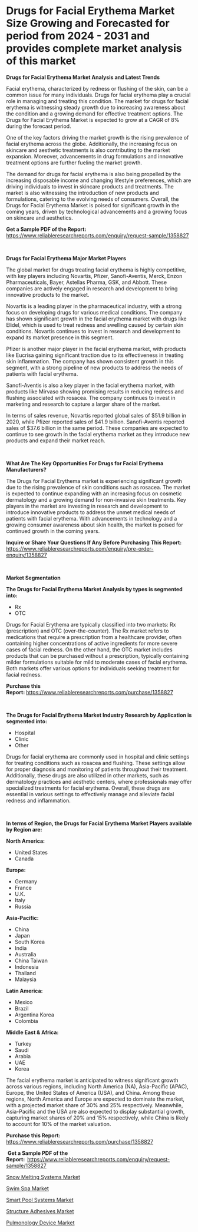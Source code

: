 <p><h1>Drugs for Facial Erythema Market Size Growing and Forecasted for period from 2024 - 2031 and provides complete market analysis of this market</h1></p><p><strong>Drugs for Facial Erythema Market Analysis and Latest Trends</strong></p>
<p><p>Facial erythema, characterized by redness or flushing of the skin, can be a common issue for many individuals. Drugs for facial erythema play a crucial role in managing and treating this condition. The market for drugs for facial erythema is witnessing steady growth due to increasing awareness about the condition and a growing demand for effective treatment options. The Drugs for Facial Erythema Market is expected to grow at a CAGR of 8% during the forecast period.</p><p>One of the key factors driving the market growth is the rising prevalence of facial erythema across the globe. Additionally, the increasing focus on skincare and aesthetic treatments is also contributing to the market expansion. Moreover, advancements in drug formulations and innovative treatment options are further fueling the market growth.</p><p>The demand for drugs for facial erythema is also being propelled by the increasing disposable income and changing lifestyle preferences, which are driving individuals to invest in skincare products and treatments. The market is also witnessing the introduction of new products and formulations, catering to the evolving needs of consumers. Overall, the Drugs for Facial Erythema Market is poised for significant growth in the coming years, driven by technological advancements and a growing focus on skincare and aesthetics.</p></p>
<p><strong>Get a Sample PDF of the Report:&nbsp;</strong> <a href="https://www.reliableresearchreports.com/enquiry/request-sample/1358827">https://www.reliableresearchreports.com/enquiry/request-sample/1358827</a></p>
<p>&nbsp;</p>
<p><strong>Drugs for Facial Erythema Major Market Players</strong></p>
<p><p>The global market for drugs treating facial erythema is highly competitive, with key players including Novartis, Pfizer, Sanofi-Aventis, Merck, Enzon Pharmaceuticals, Bayer, Astellas Pharma, GSK, and Abbott. These companies are actively engaged in research and development to bring innovative products to the market.</p><p>Novartis is a leading player in the pharmaceutical industry, with a strong focus on developing drugs for various medical conditions. The company has shown significant growth in the facial erythema market with drugs like Elidel, which is used to treat redness and swelling caused by certain skin conditions. Novartis continues to invest in research and development to expand its market presence in this segment.</p><p>Pfizer is another major player in the facial erythema market, with products like Eucrisa gaining significant traction due to its effectiveness in treating skin inflammation. The company has shown consistent growth in this segment, with a strong pipeline of new products to address the needs of patients with facial erythema.</p><p>Sanofi-Aventis is also a key player in the facial erythema market, with products like Mirvaso showing promising results in reducing redness and flushing associated with rosacea. The company continues to invest in marketing and research to capture a larger share of the market.</p><p>In terms of sales revenue, Novartis reported global sales of $51.9 billion in 2020, while Pfizer reported sales of $41.9 billion. Sanofi-Aventis reported sales of $37.6 billion in the same period. These companies are expected to continue to see growth in the facial erythema market as they introduce new products and expand their market reach.</p></p>
<p>&nbsp;</p>
<p><strong>What Are The Key Opportunities For Drugs for Facial Erythema Manufacturers?</strong></p>
<p><p>The Drugs for Facial Erythema market is experiencing significant growth due to the rising prevalence of skin conditions such as rosacea. The market is expected to continue expanding with an increasing focus on cosmetic dermatology and a growing demand for non-invasive skin treatments. Key players in the market are investing in research and development to introduce innovative products to address the unmet medical needs of patients with facial erythema. With advancements in technology and a growing consumer awareness about skin health, the market is poised for continued growth in the coming years.</p></p>
<p><strong>Inquire or Share Your Questions If Any Before Purchasing This Report:</strong> <a href="https://www.reliableresearchreports.com/enquiry/pre-order-enquiry/1358827">https://www.reliableresearchreports.com/enquiry/pre-order-enquiry/1358827</a></p>
<p>&nbsp;</p>
<p><strong>Market Segmentation</strong></p>
<p><strong>The Drugs for Facial Erythema Market Analysis by types is segmented into:</strong></p>
<p><ul><li>Rx</li><li>OTC</li></ul></p>
<p><p>Drugs for Facial Erythema are typically classified into two markets: Rx (prescription) and OTC (over-the-counter). The Rx market refers to medications that require a prescription from a healthcare provider, often containing higher concentrations of active ingredients for more severe cases of facial redness. On the other hand, the OTC market includes products that can be purchased without a prescription, typically containing milder formulations suitable for mild to moderate cases of facial erythema. Both markets offer various options for individuals seeking treatment for facial redness.</p></p>
<p><strong>Purchase this Report:&nbsp;</strong><a href="https://www.reliableresearchreports.com/purchase/1358827">https://www.reliableresearchreports.com/purchase/1358827</a></p>
<p>&nbsp;</p>
<p><strong>The Drugs for Facial Erythema Market Industry Research by Application is segmented into:</strong></p>
<p><ul><li>Hospital</li><li>Clinic</li><li>Other</li></ul></p>
<p><p>Drugs for facial erythema are commonly used in hospital and clinic settings for treating conditions such as rosacea and flushing. These settings allow for proper diagnosis and monitoring of patients throughout their treatment. Additionally, these drugs are also utilized in other markets, such as dermatology practices and aesthetic centers, where professionals may offer specialized treatments for facial erythema. Overall, these drugs are essential in various settings to effectively manage and alleviate facial redness and inflammation.</p></p>
<p>&nbsp;</p>
<p><strong>In terms of Region, the Drugs for Facial Erythema Market Players available by Region are:</strong></p>
<p>
    <p> <strong> North America: </strong>
        <ul>
            <li>United States</li>
            <li>Canada</li>
        </ul>
        </p> 
    <p> <strong> Europe: </strong>
        <ul>
            <li>Germany</li>
            <li>France</li>
            <li>U.K.</li>
            <li>Italy</li>
            <li>Russia</li>
        </ul>
        </p> 
    <p> <strong> Asia-Pacific: </strong>
        <ul>
            <li>China</li>
            <li>Japan</li>
            <li>South Korea</li>
            <li>India</li>
            <li>Australia</li>
            <li>China Taiwan</li>
            <li>Indonesia</li>
            <li>Thailand</li>
            <li>Malaysia</li>
        </ul>
        </p> 
    <p> <strong> Latin America: </strong>
        <ul>
            <li>Mexico</li>
            <li>Brazil</li>
            <li>Argentina Korea</li>
            <li>Colombia</li>
        </ul>
        </p> 
    <p> <strong> Middle East & Africa: </strong>
        <ul>
            <li>Turkey</li>
            <li>Saudi</li>
            <li>Arabia</li>
            <li>UAE</li>
            <li>Korea</li>
        </ul>
    </p>
    </p>
<p><p>The facial erythema market is anticipated to witness significant growth across various regions, including North America (NA), Asia-Pacific (APAC), Europe, the United States of America (USA), and China. Among these regions, North America and Europe are expected to dominate the market, with a projected market share of 30% and 25% respectively. Meanwhile, Asia-Pacific and the USA are also expected to display substantial growth, capturing market shares of 20% and 15% respectively, while China is likely to account for 10% of the market valuation.</p></p>
<p><strong>Purchase this Report: </strong><a href="https://www.reliableresearchreports.com/purchase/1358827">https://www.reliableresearchreports.com/purchase/1358827</a></p>
<p>&nbsp;<strong>Get a Sample PDF of the Report:&nbsp;&nbsp;</strong><a href="https://www.reliableresearchreports.com/enquiry/request-sample/1358827">https://www.reliableresearchreports.com/enquiry/request-sample/1358827</a></p>
<p><strong></strong></p>
<p><p><a href="https://medium.com/@dolorestoy4545/snow-melting-systems-market-insight-market-trends-growth-forecasted-from-2024-to-2031-0faac238f83d">Snow Melting Systems Market</a></p><p><a href="https://medium.com/@markuspagac2023/swim-spa-market-size-reveals-the-best-marketing-channels-in-global-industry-d2d29034d5ea">Swim Spa Market</a></p><p><a href="https://medium.com/@markuspagac2023/smart-pool-systems-market-report-reveals-the-latest-trends-and-growth-opportunities-of-this-market-b2178c0babaf">Smart Pool Systems Market</a></p><p><a href="https://issuu.com/reportprime-2/docs/structure-adhesives-market-size-2030.pptx">Structure Adhesives Market</a></p><p><a href="https://issuu.com/reportprime-2/docs/pulmonology-device-market-size-2030.pptx">Pulmonology Device Market</a></p></p>